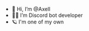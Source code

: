 - 👋 Hi, I’m @Axell
- 🧑‍💻 I’m Discord bot developer
- 🪐 I'm one of my own

<!---
iAxell/iAxell is a ✨ special ✨ repository because its `README.md` (this file) appears on your GitHub profile.
You can click the Preview link to take a look at your changes.
--->
